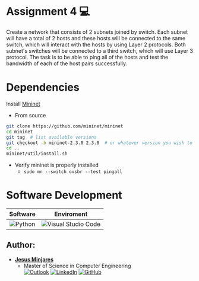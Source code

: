 # Assignment 4 :computer:

Create a network that consists of 2 subnets joined by switch. Each subnet will have a total of 2 hosts
and these hosts will be connected to the same switch, which will interact with the hosts by using Layer 2
protocols. Both subnet's switches will be connected to a third switch, which will use Layer 3 protocol. 
The task is to be able to ping all of the hosts and test the bandwidth of each of the host pairs successfully.

# Dependencies

Install [Mininet](http://mininet.org/download/)
- From source
```bash
git clone https://github.com/mininet/mininet
cd mininet
git tag  # list available versions
git checkout -b mininet-2.3.0 2.3.0  # or whatever version you wish to install
cd ..
mininet/util/install.sh 
```
- Verify mininet is properly installed
  - `sudo mn --switch ovsbr --test pingall`

# Software Development
| Software | Enviroment |
| :---:    | :--:       |
| ![Python](https://img.shields.io/badge/Code-Python-informational?style=flat&logo=Python&color=3670A0&logoColor=ffdd54) | ![Visual Studio Code](https://img.shields.io/badge/Visual_Studio_Code-0078D4?style=flat&logo=visual%20studio%20code&logoColor=white) |

## Author:
* [**Jesus Minjares**](https://github.com/jminjares4)<br>
  * Master of Science in Computer Engineering<br>
[![Outlook](https://img.shields.io/badge/Microsoft_Outlook-0078D4?style=for-the-badge&logo=microsoft-outlook&logoColor=white&style=flat)](mailto:jminjares4@miners.utep.edu) 
[![LinkedIn](https://img.shields.io/badge/LinkedIn-0077B5?style=for-the-badge&logo=linkedin&logoColor=white&style=flat)](https://www.linkedin.com/in/jesus-minjares-157a21195/) [![GitHub](https://img.shields.io/badge/GitHub-100000?style=for-the-badge&logo=github&logoColor=white&style=flat)](https://github.com/jminjares4)